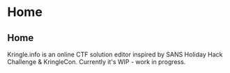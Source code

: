 # Home

## Home

Kringle.info is an online CTF solution editor inspired by SANS Holiday Hack Challenge & KringleCon.
Currently it's WIP - work in progress.

